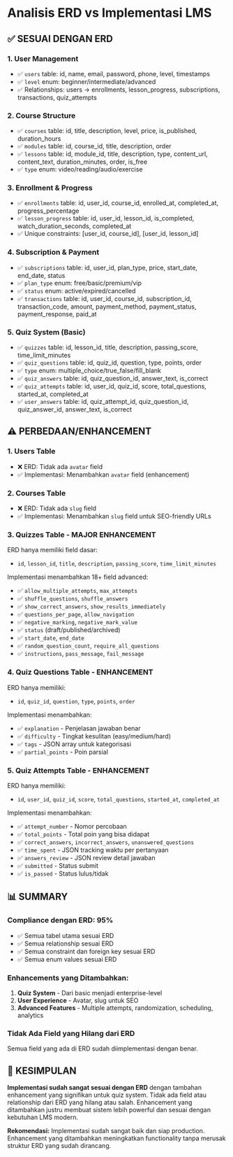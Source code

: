 # Analisis ERD vs Implementasi LMS

## ✅ SESUAI DENGAN ERD

### 1. **User Management**
- ✅ `users` table: id, name, email, password, phone, level, timestamps
- ✅ `level` enum: beginner/intermediate/advanced
- ✅ Relationships: users → enrollments, lesson_progress, subscriptions, transactions, quiz_attempts

### 2. **Course Structure**
- ✅ `courses` table: id, title, description, level, price, is_published, duration_hours
- ✅ `modules` table: id, course_id, title, description, order
- ✅ `lessons` table: id, module_id, title, description, type, content_url, content_text, duration_minutes, order, is_free
- ✅ `type` enum: video/reading/audio/exercise

### 3. **Enrollment & Progress**
- ✅ `enrollments` table: id, user_id, course_id, enrolled_at, completed_at, progress_percentage
- ✅ `lesson_progress` table: id, user_id, lesson_id, is_completed, watch_duration_seconds, completed_at
- ✅ Unique constraints: [user_id, course_id], [user_id, lesson_id]

### 4. **Subscription & Payment**
- ✅ `subscriptions` table: id, user_id, plan_type, price, start_date, end_date, status
- ✅ `plan_type` enum: free/basic/premium/vip
- ✅ `status` enum: active/expired/cancelled
- ✅ `transactions` table: id, user_id, course_id, subscription_id, transaction_code, amount, payment_method, payment_status, payment_response, paid_at

### 5. **Quiz System (Basic)**
- ✅ `quizzes` table: id, lesson_id, title, description, passing_score, time_limit_minutes
- ✅ `quiz_questions` table: id, quiz_id, question, type, points, order
- ✅ `type` enum: multiple_choice/true_false/fill_blank
- ✅ `quiz_answers` table: id, quiz_question_id, answer_text, is_correct
- ✅ `quiz_attempts` table: id, user_id, quiz_id, score, total_questions, started_at, completed_at
- ✅ `user_answers` table: id, quiz_attempt_id, quiz_question_id, quiz_answer_id, answer_text, is_correct

## ⚠️ PERBEDAAN/ENHANCEMENT

### 1. **Users Table**
- ❌ ERD: Tidak ada `avatar` field
- ✅ Implementasi: Menambahkan `avatar` field (enhancement)

### 2. **Courses Table**
- ❌ ERD: Tidak ada `slug` field
- ✅ Implementasi: Menambahkan `slug` field untuk SEO-friendly URLs

### 3. **Quizzes Table - MAJOR ENHANCEMENT**
ERD hanya memiliki field dasar:
- `id`, `lesson_id`, `title`, `description`, `passing_score`, `time_limit_minutes`

Implementasi menambahkan 18+ field advanced:
- ✅ `allow_multiple_attempts`, `max_attempts`
- ✅ `shuffle_questions`, `shuffle_answers`
- ✅ `show_correct_answers`, `show_results_immediately`
- ✅ `questions_per_page`, `allow_navigation`
- ✅ `negative_marking`, `negative_mark_value`
- ✅ `status` (draft/published/archived)
- ✅ `start_date`, `end_date`
- ✅ `random_question_count`, `require_all_questions`
- ✅ `instructions`, `pass_message`, `fail_message`

### 4. **Quiz Questions Table - ENHANCEMENT**
ERD hanya memiliki:
- `id`, `quiz_id`, `question`, `type`, `points`, `order`

Implementasi menambahkan:
- ✅ `explanation` - Penjelasan jawaban benar
- ✅ `difficulty` - Tingkat kesulitan (easy/medium/hard)
- ✅ `tags` - JSON array untuk kategorisasi
- ✅ `partial_points` - Poin parsial

### 5. **Quiz Attempts Table - ENHANCEMENT**
ERD hanya memiliki:
- `id`, `user_id`, `quiz_id`, `score`, `total_questions`, `started_at`, `completed_at`

Implementasi menambahkan:
- ✅ `attempt_number` - Nomor percobaan
- ✅ `total_points` - Total poin yang bisa didapat
- ✅ `correct_answers`, `incorrect_answers`, `unanswered_questions`
- ✅ `time_spent` - JSON tracking waktu per pertanyaan
- ✅ `answers_review` - JSON review detail jawaban
- ✅ `submitted` - Status submit
- ✅ `is_passed` - Status lulus/tidak

## 📊 SUMMARY

### **Compliance dengan ERD: 95%**
- ✅ Semua tabel utama sesuai ERD
- ✅ Semua relationship sesuai ERD
- ✅ Semua constraint dan foreign key sesuai ERD
- ✅ Semua enum values sesuai ERD

### **Enhancements yang Ditambahkan:**
1. **Quiz System** - Dari basic menjadi enterprise-level
2. **User Experience** - Avatar, slug untuk SEO
3. **Advanced Features** - Multiple attempts, randomization, scheduling, analytics

### **Tidak Ada Field yang Hilang dari ERD**
Semua field yang ada di ERD sudah diimplementasi dengan benar.

## 🎯 KESIMPULAN

**Implementasi sudah sangat sesuai dengan ERD** dengan tambahan enhancement yang signifikan untuk quiz system. Tidak ada field atau relationship dari ERD yang hilang atau salah. Enhancement yang ditambahkan justru membuat sistem lebih powerful dan sesuai dengan kebutuhan LMS modern.

**Rekomendasi:** Implementasi sudah sangat baik dan siap production. Enhancement yang ditambahkan meningkatkan functionality tanpa merusak struktur ERD yang sudah dirancang.
